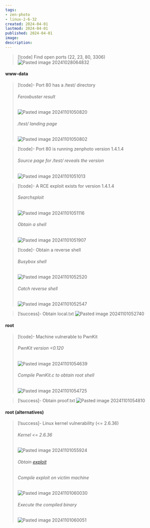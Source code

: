 ```yaml
---
tags:
- zen-photo
- linux-2-6-32
created: 2024-04-01
lastmod: 2024-04-01
published: 2024-04-01
image:
description: 
---
```

>[!code] Find open ports (22, 23, 80, 3306)
>![Pasted image 20241028064832](Images/Pasted%20image%2020241028064832.png)
#### www-data

>[!code]- Port 80 has a /test/ directory
>###### Feroxbuster result
>![Pasted image 20241101050820](Images/Pasted%20image%2020241101050820.png)
>###### /test/ landing page
>![Pasted image 20241101050802](Images/Pasted%20image%2020241101050802.png)
>

>[!code]- Port 80 is running zenphoto version 1.4.1.4
>###### Source page for /test/ reveals the version
>![Pasted image 20241101051013](Images/Pasted%20image%2020241101051013.png)

>[!code]- A RCE exploit exists for version 1.4.1.4
>###### Searchsploit
>![Pasted image 20241101051116](Images/Pasted%20image%2020241101051116.png)
>###### Obtain a shell
>![Pasted image 20241101051907](Images/Pasted%20image%2020241101051907.png)

>[!code]- Obtain a reverse shell
>###### Busybox shell
>![Pasted image 20241101052520](Images/Pasted%20image%2020241101052520.png)
>###### Catch reverse shell
>![Pasted image 20241101052547](Images/Pasted%20image%2020241101052547.png)

>[!success]- Obtain local.txt
>![Pasted image 20241101052740](Images/Pasted%20image%2020241101052740.png)
#### root

>[!code]- Machine vulnerable to PwnKit
>###### PwnKit version <0.120
>![Pasted image 20241101054639](Images/Pasted%20image%2020241101054639.png)
>###### Compile PwnKit.c to obtain root shell
>![Pasted image 20241101054725](Images/Pasted%20image%2020241101054725.png)

>[!success]- Obtain proof.txt
>![Pasted image 20241101054810](Images/Pasted%20image%2020241101054810.png)
#### root (alternatives)

>[!success]- Linux kernel vulnerability (<= 2.6.36)
>###### Kernel <= 2.6.36
>![Pasted image 20241101055924](Images/Pasted%20image%2020241101055924.png)
>###### Obtain [exploit](https://www.exploit-db.com/exploits/15285)
>###### Compile exploit on victim machine
>![Pasted image 20241101060030](Images/Pasted%20image%2020241101060030.png)
>###### Execute the compiled binary
>![Pasted image 20241101060051](Images/Pasted%20image%2020241101060051.png)



